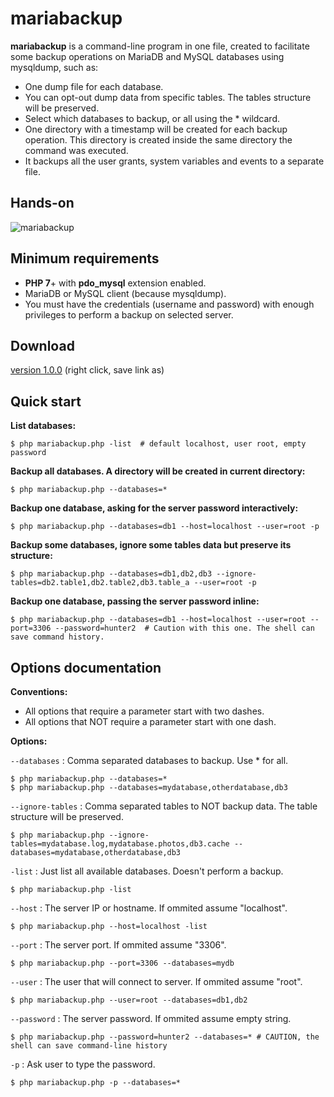 # mariabackup

**mariabackup** is a command-line program in one file, created to facilitate some backup operations on MariaDB and MySQL databases using mysqldump, such as:

- One dump file for each database.
- You can opt-out dump data from specific tables. The tables structure will be preserved.
- Select which databases to backup, or all using the * wildcard.
- One directory with a timestamp will be created for each backup operation. This directory is created inside the same directory the command was executed.
- It backups all the user grants, system variables and events to a separate file.

## Hands-on

![mariabackup](https://user-images.githubusercontent.com/193798/183129717-5ef88ce9-adbd-4a86-bba0-63b8da8365a8.gif)

## Minimum requirements

- **PHP 7**+ with **pdo_mysql** extension enabled.
- MariaDB or MySQL client (because mysqldump).
- You must have the credentials (username and password) with enough privileges to perform a backup on selected server.

## Download

[version 1.0.0](https://raw.githubusercontent.com/llagerlof/mariabackup/master/mariabackup.php) (right click, save link as)

## Quick start

**List databases:**

  ```shell
  $ php mariabackup.php -list  # default localhost, user root, empty password
  ```

**Backup all databases. A directory will be created in current directory:**

```shell
$ php mariabackup.php --databases=*
```

**Backup one database, asking for the server password interactively:**

```shell
$ php mariabackup.php --databases=db1 --host=localhost --user=root -p
```

**Backup some databases, ignore some tables data but preserve its structure:**

```shell
$ php mariabackup.php --databases=db1,db2,db3 --ignore-tables=db2.table1,db2.table2,db3.table_a --user=root -p
```

**Backup one database, passing the server password inline:**

```shell
$ php mariabackup.php --databases=db1 --host=localhost --user=root --port=3306 --password=hunter2  # Caution with this one. The shell can save command history.
```

## Options documentation

**Conventions:**

- All options that require a parameter start with two dashes.
- All options that NOT require a parameter start with one dash.

**Options:**

`--databases` : Comma separated databases to backup. Use * for all.

```shell
$ php mariabackup.php --databases=*
$ php mariabackup.php --databases=mydatabase,otherdatabase,db3
```

`--ignore-tables` : Comma separated tables to NOT backup data. The table structure will be preserved.

```shell
$ php mariabackup.php --ignore-tables=mydatabase.log,mydatabase.photos,db3.cache --databases=mydatabase,otherdatabase,db3
```

`-list` : Just list all available databases. Doesn't perform a backup.

```shell
$ php mariabackup.php -list
```

`--host` : The server IP or hostname. If ommited assume "localhost".

```shell
$ php mariabackup.php --host=localhost -list
```

`--port` : The server port. If ommited assume "3306".

```shell
$ php mariabackup.php --port=3306 --databases=mydb
```

`--user` : The user that will connect to server. If ommited assume "root".

```shell
$ php mariabackup.php --user=root --databases=db1,db2
```

`--password` : The server password. If ommited assume empty string.

```shell
$ php mariabackup.php --password=hunter2 --databases=* # CAUTION, the shell can save command-line history
```

`-p` : Ask user to type the password.

```shell
$ php mariabackup.php -p --databases=*
```

